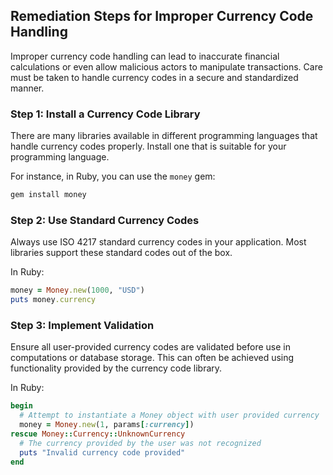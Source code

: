 

## Remediation Steps for Improper Currency Code Handling

Improper currency code handling can lead to inaccurate financial calculations or even allow malicious actors to manipulate transactions. Care must be taken to handle currency codes in a secure and standardized manner.

### Step 1: Install a Currency Code Library

There are many libraries available in different programming languages that handle currency codes properly. Install one that is suitable for your programming language. 

For instance, in Ruby, you can use the `money` gem:

```bash
gem install money
```

### Step 2: Use Standard Currency Codes

Always use ISO 4217 standard currency codes in your application. Most libraries support these standard codes out of the box.

In Ruby:

```ruby
money = Money.new(1000, "USD")
puts money.currency
```

### Step 3: Implement Validation

Ensure all user-provided currency codes are validated before use in computations or database storage. This can often be achieved using functionality provided by the currency code library.

In Ruby:

```ruby
begin
  # Attempt to instantiate a Money object with user provided currency
  money = Money.new(1, params[:currency])
rescue Money::Currency::UnknownCurrency
  # The currency provided by the user was not recognized
  puts "Invalid currency code provided"
end
```